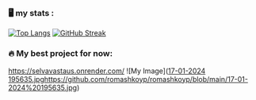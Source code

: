 ### :desktop_computer: my stats :

[![Top Langs](https://github-readme-stats.vercel.app/api/top-langs/?username=romashkoyp)](https://github.com/anuraghazra/github-readme-stats)
[![GitHub Streak](https://github-readme-streak-stats.herokuapp.com?user=romashkoyp)](https://git.io/streak-stats)

### :fire: My best project for now:

https://selvavastaus.onrender.com/
![My Image]([17-01-2024 195635.jpg](https://github.com/romashkoyp/romashkoyp/blob/main/17-01-2024%20195635.jpg)https://github.com/romashkoyp/romashkoyp/blob/main/17-01-2024%20195635.jpg)
